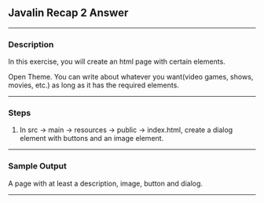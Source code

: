## Javalin Recap 2 Answer
---
### Description
In this exercise, you will create an html page with certain elements.

Open Theme. You can write about whatever you want(video games, shows, movies, etc.) as long as it has the required elements.

---
### Steps
1. In src -> main -> resources -> public -> index.html, create a dialog element with buttons and an image element.

---
### Sample Output

A page with at least a description, image, button and dialog.

---
